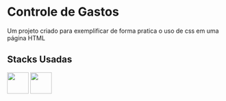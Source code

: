 <h1>Controle de Gastos</h1>
<p>Um projeto criado para exemplificar de forma pratica o uso de css em uma página HTML</p>
<h2>Stacks Usadas</h2>
<div>
  <img src="https://cdn.jsdelivr.net/gh/devicons/devicon/icons/html5/html5-original.svg" width='50px'/>
  <img src="https://cdn.jsdelivr.net/gh/devicons/devicon/icons/css3/css3-original.svg" width='50px'/>
</div>
